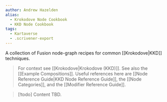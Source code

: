 ```yaml
---
author: Andrew Hazelden
alias:
  - Krokodove Node Cookbook
  - KKD Node Cookbook
tags:
  - Kartaverse
  - .scrivener-export
---
```


A collection of Fusion node-graph recipes for common [[Krokodove|KKD]] techniques.

> For context see [[Krokodove|Krokodove (KKD)]].
> See also the [[Example Compositions]].
> Useful references here are [[Node Reference Guide|KKD Node Reference Guide]], the [[Node Categories]], and the [[Modifier Reference Guide]].


> [!todo] Content TBD.
